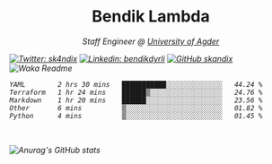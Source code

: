 <h1 align="center"> Bendik Lambda </h1>
<p align="center"><em>Staff Engineer @ <a href="http://www.uia.no">University of Agder</a></p>



[![Twitter: sk4ndix](https://img.shields.io/twitter/follow/sk4ndix?style=social)](https://twitter.com/sk4ndix)
[![Linkedin: bendikdyrli](https://img.shields.io/badge/-bendikdyrli-blue?style=flat-square&logo=Linkedin&logoColor=white&link=https://www.linkedin.com/in/bendikdyrli/)](https://www.linkedin.com/in/bendikdyrli/)
[![GitHub skandix](https://img.shields.io/github/followers/skandix?label=follow&style=social)](https://github.com/skandix)
![Waka Readme](https://github.com/skandix/skandix/workflows/Waka%20Readme/badge.svg)


<!--START_SECTION:waka-->
```text
YAML        2 hrs 30 mins   ███████████░░░░░░░░░░░░░░   44.24 % 
Terraform   1 hr 24 mins    ██████▒░░░░░░░░░░░░░░░░░░   24.76 % 
Markdown    1 hr 20 mins    ██████░░░░░░░░░░░░░░░░░░░   23.56 % 
Other       6 mins          ▒░░░░░░░░░░░░░░░░░░░░░░░░   01.82 % 
Python      4 mins          ▒░░░░░░░░░░░░░░░░░░░░░░░░   01.45 % 
```
<!--END_SECTION:waka-->

  <br>
  
![Anurag's GitHub stats](https://github-readme-stats.vercel.app/api?username=skandix&show_icons=true&theme=tokyonight)


